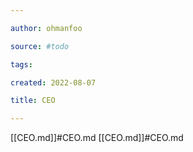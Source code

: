 ```yaml
---

author: ohmanfoo

source: #todo

tags: 

created: 2022-08-07

title: CEO

---
```

[[CEO.md]]#CEO.md
[[CEO.md]]#CEO.md